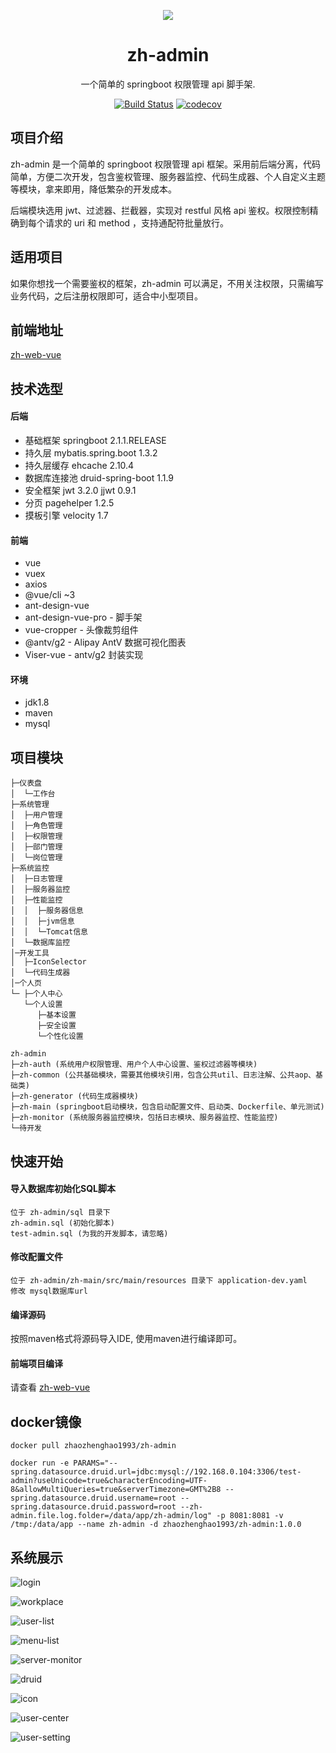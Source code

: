 <p align="center">
  <a href="#">
    <img src="https://raw.githubusercontent.com/zhaozhenghao1993/zh-web-vue/master/public/logo.png">
  </a>
</p>

<h1 align="center">zh-admin</h1>

<div align="center">

一个简单的 springboot 权限管理 api 脚手架.

[![Build Status](https://www.travis-ci.org/zhaozhenghao1993/zh-admin.svg?branch=master)](https://www.travis-ci.org/zhaozhenghao1993/zh-admin)
[![codecov](https://codecov.io/gh/zhaozhenghao1993/zh-admin/branch/master/graph/badge.svg)](https://codecov.io/gh/zhaozhenghao1993/zh-admin)

</div>

## 项目介绍

zh-admin 是一个简单的 springboot 权限管理 api 框架。采用前后端分离，代码简单，方便二次开发，包含鉴权管理、服务器监控、代码生成器、个人自定义主题等模块，拿来即用，降低繁杂的开发成本。

后端模块选用 jwt、过滤器、拦截器，实现对 restful 风格 api 鉴权。权限控制精确到每个请求的 uri 和 method ，支持通配符批量放行。

## 适用项目

如果你想找一个需要鉴权的框架，zh-admin 可以满足，不用关注权限，只需编写业务代码，之后注册权限即可，适合中小型项目。

## 前端地址

[zh-web-vue](https://github.com/zhaozhenghao1993/zh-web-vue)

## 技术选型

#### 后端

- 基础框架 springboot 2.1.1.RELEASE
- 持久层 mybatis.spring.boot 1.3.2
- 持久层缓存 ehcache 2.10.4
- 数据库连接池 druid-spring-boot 1.1.9
- 安全框架 jwt 3.2.0 jjwt 0.9.1
- 分页 pagehelper 1.2.5
- 摸板引擎 velocity 1.7

#### 前端

- vue
- vuex
- axios
- @vue/cli ~3
- ant-design-vue
- ant-design-vue-pro - 脚手架
- vue-cropper - 头像裁剪组件
- @antv/g2 - Alipay AntV 数据可视化图表
- Viser-vue - antv/g2 封装实现

#### 环境

- jdk1.8
- maven
- mysql

## 项目模块

```
├─仪表盘
│  └─工作台
├─系统管理
│  ├─用户管理
│  ├─角色管理
│  ├─权限管理
│  ├─部门管理
│  └─岗位管理
├─系统监控
│  ├─日志管理
│  ├─服务器监控
│  ├─性能监控
│  │  ├─服务器信息
│  │  ├─jvm信息
│  │  └─Tomcat信息
│  └─数据库监控
│─开发工具
│  ├─IconSelector
│  └─代码生成器
│─个人页
└─ ├─个人中心
   └─个人设置
      ├─基本设置
      ├─安全设置
      └─个性化设置
```

```
zh-admin
├─zh-auth (系统用户权限管理、用户个人中心设置、鉴权过滤器等模块)
├─zh-common (公共基础模块，需要其他模块引用，包含公共util、日志注解、公共aop、基础类)
├─zh-generator (代码生成器模块)
├─zh-main (springboot启动模块，包含启动配置文件、启动类、Dockerfile、单元测试)
├─zh-monitor (系统服务器监控模块，包括日志模块、服务器监控、性能监控)
└─待开发
```

## 快速开始

#### 导入数据库初始化SQL脚本

```
位于 zh-admin/sql 目录下
zh-admin.sql (初始化脚本)
test-admin.sql (为我的开发脚本，请忽略)
```

#### 修改配置文件

```
位于 zh-admin/zh-main/src/main/resources 目录下 application-dev.yaml
修改 mysql数据库url
```

#### 编译源码

按照maven格式将源码导入IDE, 使用maven进行编译即可。

#### 前端项目编译

请查看 [zh-web-vue](https://github.com/zhaozhenghao1993/zh-web-vue)

## docker镜像

```
docker pull zhaozhenghao1993/zh-admin

docker run -e PARAMS="--spring.datasource.druid.url=jdbc:mysql://192.168.0.104:3306/test-admin?useUnicode=true&characterEncoding=UTF-8&allowMultiQueries=true&serverTimezone=GMT%2B8 --spring.datasource.druid.username=root --spring.datasource.druid.password=root --zh-admin.file.log.folder=/data/app/zh-admin/log" -p 8081:8081 -v /tmp:/data/app --name zh-admin -d zhaozhenghao1993/zh-admin:1.0.0
```

## 系统展示

![login](docs/login.png)

![workplace](docs/workplace.png)

![user-list](docs/user-list.png)

![menu-list](docs/menu-list.png)

![server-monitor](docs/server-monitor.png)

![druid](docs/druid.png)

![icon](docs/icon.png)

![user-center](docs/user-center.png)

![user-setting](docs/user-setting.png)